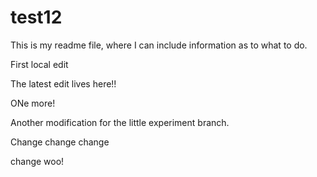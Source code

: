 # test12

This is my readme file, where I can include information as to what to do. 

First local edit

The latest edit lives here!!

ONe more!

Another modification for the little experiment branch. 

Change change change

change woo!